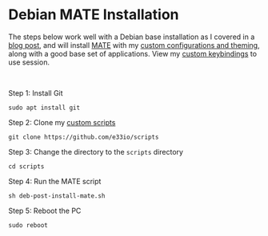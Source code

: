 # Debian MATE Installation

The steps below work well with a Debian base installation as I covered in a [blog post](https://e33.io/913), and will install [MATE](https://mate-desktop.org) with my [custom configurations and theming](https://github.com/e33io/opt-dots), along with a good base set of applications. View my [custom keybindings](https://github.com/e33io/reference-wiki/tree/main/keybindings/mate-keybindings.md) to use session.

&nbsp;

Step 1: Install Git
```
sudo apt install git
```

Step 2: Clone my [custom scripts](https://github.com/e33io/scripts)
```
git clone https://github.com/e33io/scripts
```

Step 3: Change the directory to the `scripts` directory
```
cd scripts
```

Step 4: Run the MATE script
```
sh deb-post-install-mate.sh
```

Step 5: Reboot the PC
```
sudo reboot
```

&nbsp;
